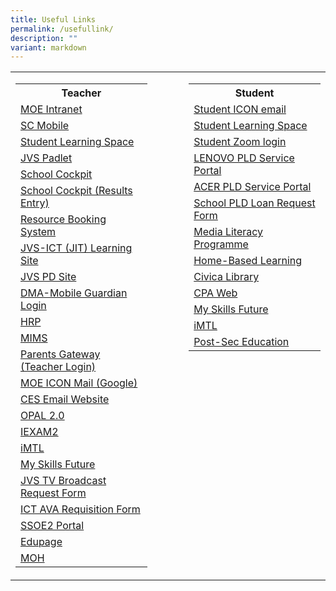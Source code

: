 ```yaml
---
title: Useful Links
permalink: /usefullink/
description: ""
variant: markdown
---
```

<table width="100%">
<tbody>
<tr>
<td width="45%" valign="TOP">
<table width="100%">
<tbody>
<tr>
<th>Teacher
</th>
</tr>
<tr>
<td><a href="https://intranet.moe.gov.sg/" target="_blank">MOE Intranet</a>
</td>
</tr>
<tr>
<td><a href="https://scmobile.moe.edu.sg/login" target="_blank">SC Mobile</a>
</td>
</tr>
<tr>
<td><a href="https://vle.learning.moe.edu.sg" target="_blank">Student Learning Space</a>
</td>
</tr>
<tr>
<td><a href="https://jvs.padlet.org/" target="_blank">JVS Padlet</a>
</td>
</tr>
<tr>
<td><a href="https://schoolcockpit.moe.gov.sg/" target="_blank">School Cockpit</a>
</td>
</tr>
<tr>
<td><a href="https://schoolcockpit.moe.gov.sg/academic" target="_blank">School Cockpit (Results Entry)</a><br>
</td>
</tr>
<tr>
<td><a href="https://rbs.avero-tech.com/" target="_blank">Resource Booking System</a><br>
</td>
</tr>
<tr>
<td><a href="https://sites.google.com/jvs.edu.sg/jvs-sls/jit?authuser=0" target="_blank">JVS-ICT (JIT) Learning Site</a>
</td>
</tr>
<tr>
<td><a href="https://tinyurl.com/JVSPD" target="_blank">JVS PD Site</a>
</td>
</tr>
<tr>
<td><a href="https://sg-portal.mobileguardian.com/#/login" target="_blank">DMA-Mobile Guardian Login</a>
</td>
</tr>
<tr>
<td><a href="https://www.hrp.gov.sg/hrp/#/" target="_blank">HRP</a><br>
</td>
</tr>
<tr>
<td><a href="https://portal.mims.moe.gov.sg/idmdash/#/landing" target="_blank">MIMS</a><br>
</td>
</tr>
<tr>
<td><a href="https://idp.mims.moe.gov.sg/nidp//app/login?target=https%3A%2F%2Fidp.mims.moe.gov.sg%2Fnidp%2Foauth%2Fnam%2Fauthz%3Fclient_id%3D21e7f82a-7e4e-43fc-a6c1-67b440d7991e%26redirect_uri%3Dhttps%3A%2F%2Fpg.moe.edu.sg%2Fapi%2Fweb%2F2%2Fstaff%2Fidentity%2Flogin%2FMIMScallback%26scope%3Dopenid%2Bpg%26response_type%3Dcode%26max_age%3D60%26state%3D1678323921387&amp;forceAuth=true" target="_blank">Parents Gateway (Teacher Login)</a>
</td>
</tr>
<tr>
<td><a href="https://workspace.google.com/dashboard" target="_blank">MOE ICON Mail (Google)</a><br>
</td>
</tr>
<tr>
<td><a href="https://schools.gov.sg/owa/auth/logon.aspx" target="_blank">CES Email Website</a>
</td>
</tr>
<tr>
<td><a href="https://www.opal2.moe.edu.sg/app/learner" target="_blank">OPAL 2.0</a>
</td>
</tr>
<tr>
<td><a href="https://iexams.seab.gov.sg/login" target="_blank">IEXAM2</a>
</td>
</tr>
<tr>
<td><a href="https://imtl.moe.edu.sg/" target="_blank">iMTL</a><br>
</td>
</tr>
<tr>
<td><a href="https://www.myskillsfuture.sg/secondary" target="_blank">My Skills Future</a><br>
</td>
</tr>
<tr>
<td><a href="https://docs.google.com/forms/d/e/1FAIpQLSdx4Pv_m1QEnp3EawKDZMKuT6UhWCTpQTpSUEEaFhSAIOHy0g/viewform" target="_blank">JVS&nbsp;TV Broadcast Request Form</a>
</td>
</tr>
<tr>
<td><a href="https://docs.google.com/forms/d/e/1FAIpQLSfjAdvPjcuiTzcBxeTBm7iVaBedjCxrDqQP6Te6BeCyp7x5NA/viewform" target="_blank">ICT AVA Requisition Form</a><br>
</td>
</tr>
<tr>
<td><a href="https://ssoe2.moe.edu.sg/" target="_blank">SSOE2 Portal</a><br>
</td>
</tr>
<tr>
<td><a href="https://portal.edupage.org/" target="_blank">Edupage</a>
</td>
</tr>
<tr>
<td><a href="http://www.moh.gov.sg" target="_blank">MOH</a><br>
</td>
</tr>
</tbody>
</table>
</td>
<td width="10%">
</td>
<td width="45%" valign="TOP">
<table width="100%">
<tbody>
<tr>
<th>Student
</th>
</tr>
<tr>
<td><a href="https://workspace.google.com/dashboard" target="_blank">Student ICON email</a><br>
</td>
</tr>
<tr>
<td><a href="https://vle.learning.moe.edu.sg/" target="_blank">Student Learning Space</a>
</td>
</tr>
<tr>
<td><a href="https://students-edu-sg.zoom.us/" target="_blank">Student Zoom login</a>
</td>
</tr><tr>
<td><a href="https://www.asiapac.com.sg/pld-lenovo/" target="_blank">LENOVO PLD Service Portal</a>
</td>
</tr>
<tr>
<td><a href="https://secured.acer.com.sg/pld" target="_blank">ACER PLD Service Portal</a>
</td>
</tr>
<tr>
<td><a href="https://docs.google.com/forms/d/e/1FAIpQLSc7er_HWXxzyofYHZXhyWseHBOodahb60tdmdJnPHn2r8HrTg/viewform?fbzx=4287025303855983545" target="_blank">School PLD Loan Request Form</a>
</td>
</tr>
<tr>
<td><a href="https://sites.google.com/jvs.edu.sg/jmlp/home" target="_blank">Media Literacy Programme</a><br>
</td>
</tr>
<tr>
<td><a href="http://workspace.google.com/dashboard" target="_blank">Home-Based Learning</a><br>
</td>
</tr>
<tr>
<td><a href="https://schoolibrary.moe.edu.sg/jurongvillesec/cgi-bin/spydus.exe/MSGTRN/WPAC/HOME" target="_blank">Civica Library</a>
</td>
</tr>
<tr>
<td><a href="http://sites.google.com/a/moe.edu.sg/cpa7018" target="_blank">CPA Web</a>
</td>
</tr>
<tr>
<td><a href="https://www.myskillsfuture.sg/secondary" target="_blank">My Skills Future</a><br>
</td>
</tr>
<tr>
<td><a href="https://imtl.moe.edu.sg" target="_blank">iMTL</a>
</td>
</tr>
<tr>
<td><a href="http://www.moe.gov.sg/education/post-secondary/" target="_blank">Post-Sec Education</a><br>
</td>
</tr>
</tbody>
</table>
</td>
</tr>
</tbody>
</table>